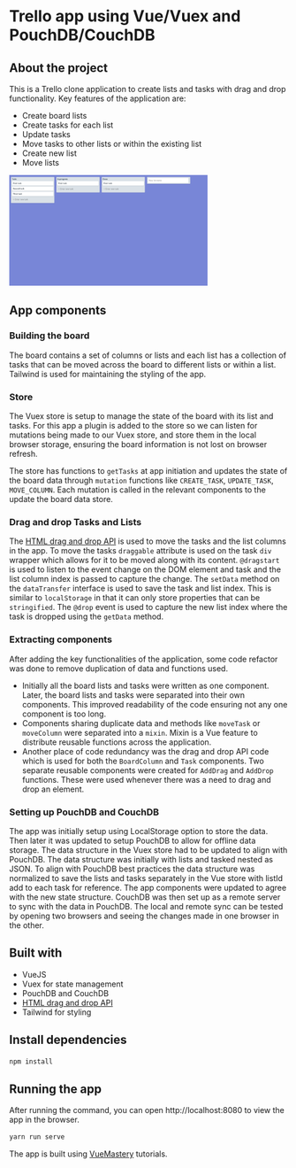 # Trello app using Vue/Vuex and PouchDB/CouchDB

## About the project

This is a Trello clone application to create lists and tasks with drag and drop functionality. Key features of the application are:

- Create board lists
- Create tasks for each list
- Update tasks
- Move tasks to other lists or within the existing list
- Create new list
- Move lists

<img src="./public/app_screen.png" style="height:200px">

## App components

### Building the board

The board contains a set of columns or lists and each list has a collection of tasks that can be moved across the board to different lists or within a list. Tailwind is used for maintaining the styling of the app.

### Store

The Vuex store is setup to manage the state of the board with its list and tasks. For this app a plugin is added to the store so we can listen for mutations being made to our Vuex store, and store them in the local browser storage, ensuring the board information is not lost on browser refresh.

The store has functions to `getTasks` at app initiation and updates the state of the board data through `mutation` functions like `CREATE_TASK`, `UPDATE_TASK`, `MOVE_COLUMN`. Each mutation is called in the relevant components to the update the board data store.

### Drag and drop Tasks and Lists

The [HTML drag and drop API](https://developer.mozilla.org/en-US/docs/Web/API/HTML_Drag_and_Drop_API) is used to move the tasks and the list columns in the app. To move the tasks `draggable` attribute is used on the task `div` wrapper which allows for it to be moved along with its content. `@dragstart` is used to listen to the event change on the DOM element and task and the list column index is passed to capture the change. The `setData` method on the `dataTransfer` interface is used to save the task and list index. This is similar to `localStorage` in that it can only store properties that can be `stringified`. The `@drop` event is used to capture the new list index where the task is dropped using the `getData` method.

### Extracting components

After adding the key functionalities of the application, some code refactor was done to remove duplication of data and functions used.

- Initially all the board lists and tasks were written as one component. Later, the board lists and tasks were separated into their own components. This improved readability of the code ensuring not any one component is too long.
- Components sharing duplicate data and methods like `moveTask` or `moveColumn` were separated into a `mixin`. Mixin is a Vue feature to distribute reusable functions across the application.
- Another place of code redundancy was the drag and drop API code which is used for both the `BoardColumn` and `Task` components. Two separate reusable components were created for `AddDrag` and `AddDrop` functions. These were used whenever there was a need to drag and drop an element.

### Setting up PouchDB and CouchDB

The app was initially setup using LocalStorage option to store the data. Then later it was updated to setup PouchDB to allow for offline data storage. The data structure in the Vuex store had to be updated to align with PouchDB. The data structure was initially with lists and tasked nested as JSON. To align with PouchDB best practices the data structure was normalized to save the lists and tasks separately in the Vue store with listId add to each task for reference. The app components were updated to agree with the new state structure.
CouchDB was then set up as a remote server to sync with the data in PouchDB. The local and remote sync can be tested by opening two browsers and seeing the changes made in one browser in the other.

## Built with

- VueJS
- Vuex for state management
- PouchDB and CouchDB
- [HTML drag and drop API](https://developer.mozilla.org/en-US/docs/Web/API/HTML_Drag_and_Drop_API)
- Tailwind for styling

## Install dependencies

```bash
npm install
```

## Running the app

After running the command, you can open http://localhost:8080 to view the app in the browser.

```bash
yarn run serve
```

The app is built using [VueMastery](https://www.vuemastery.com/) tutorials.
